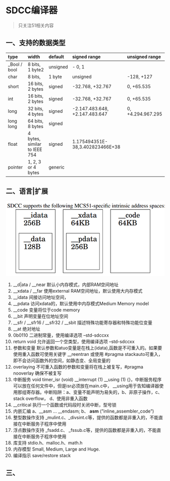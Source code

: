 # SDCC编译器
> 只关注51相关内容
## 一、支持的数据类型
|type           |width               |default         |signed range                    |unsigned range|
|:---           |:----               |:----           |:----                           |:---          |
|_Bool / bool   |8 bits, 1 byte2     |unsigned        |- 0, 1
|char           |8 bits, |1 byte     |unsigned        |-128, +127                      |0, +255|
|short          |16 bits, 2 bytes    |signed          |-32.768, +32.767                |0, +65.535|
|int            |16 bits, 2 bytes    |signed          |-32.768, +32.767                |0, +65.535|
|long           |32 bits, 4 bytes    |signed          |-2.147.483.648, +2.147.483.647  |0, +4.294.967.295|
|long long      |64 bits, 8 bytes    |signed|
|float          |4 bytes, similar to IEEE 754 |signed |1.175494351E-38,3.402823466E+38| | |
|pointer        |1, 2, 3 or 4 bytes  |generic|

## 二、语言|扩展
![地址空间](./sdccext.png)
1. __d|ata / __near  默认小内存模式，内部RAM空间地址
2. __xdata / __far  使用external RAM空间地址，默认使用大内存模式
3. __idata          间接访问地址空间，
4. __pdata          访问xdata的，默认使用中内存模式Medium Memory model
5. __code           变量将位于code memory
6. __bit            声明变量在位地址空间
7. __sfr / __sfr16 / __sfr32 / __sbit   描述特殊功能寄存器和特殊功能位变量
8. __at              绝对地址
9. 0b0110           二进制常量，使用编译选项 –std-sdccxx
10. return void     允许返回一个空类型，使用编译选项 –std-sdccxx
11. 参数和变量       默认参数和atuo变量是在栈上(idata),函数是不可重入的。如果要使用重入函数可使用关键字 __reentran 或使用 #pragma stackauto可重入，即不会访问函数外的空间，如静态变、全局变量的
12. overlaying      不可重入函数的参数和变量将在栈上被复写，#pragma nooverlay 确保不被复写
13. 中断服务        void timer_isr (void) __interrupt (1) __using (1) {}，中断服务程序可以放在任何文件中，但是isr必须放在main.c中， __using用于告知编译器使用那组寄存器。中断陷阱：a、变量不能声明为易失的，b、非原子操作，c、stack overflow， d、使用非重入函数
14. __critical     执行一个函数或代码段时关闭中断，型号锁
15. 内嵌汇编        a、__asm ... __endasm; b、 __asm__ (”inline_assembler_code”) 
16. 整型数操作支持   _mulint.c、_divsint.c等，提供的函数都是非重入的，不能直接在中断服务子程序中使用
17. 浮点数操作支持   _fsadd.c、 _fssub.c等，提供的函数都是非重入的，不能直接在中断服务子程序中使用
18. 库支持          stdio.h、malloc.h、math.h
19. 内存模型        Small, Medium, Large and Huge.
20. 编译指示        save/restore stack
## 三、
